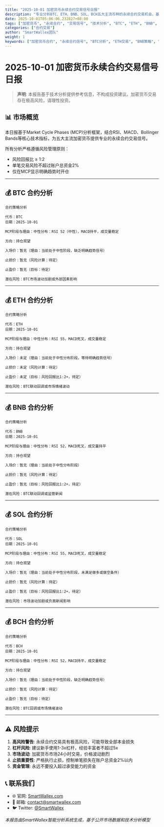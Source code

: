 ```yaml
---
title: "2025-10-01 加密货币永续合约交易信号日报"
description: "专业分析BTC、ETH、BNB、SOL、BCH五大主流币种的永续合约交易机会，基于MCP市场周期理论提供精准入场信号"
date: 2025-10-01T05:06:06.232827+08:00
tags: ["加密货币", "永续合约", "交易信号", "技术分析", "BTC", "ETH", "BNB", "SOL", "BCH"]
categories: ["合约交易"]
author: "SmartWallex团队"
weight: 1
keywords: ["加密货币合约", "永续合约信号", "BTC分析", "ETH交易", "BNB策略", "SOL合约", "BCH信号", "技术分析", "交易策略"]
---
```


# 2025-10-01 加密货币永续合约交易信号日报

> **声明**: 本报告基于技术分析提供参考信息，不构成投资建议。加密货币交易存在极高风险，请理性投资。

## 📊 市场概览

本日报基于Market Cycle Phases (MCP)分析框架，结合RSI、MACD、Bollinger Bands等核心技术指标，为五大主流加密货币提供专业的永续合约交易信号。

所有分析严格遵循风险管理原则：
- 风险回报比 ≥ 1:2
- 单笔交易风险不超过账户总资金2%
- 仅在MCP显示明确趋势时开仓

---

## 💰 BTC 合约分析

```
合约策略分析

代币：BTC
日期：2025-10-01

MCP阶段与理由：中性分布：RSI 52（中性），MACD持平，成交量稳定

方向：持仓观望

入场价：暂无（理由：当前处于中性阶段，缺乏明确趋势信号）

止损价：暂无（风险计算：待定）

止盈价：暂无（目标：待定）

潜在风险：BTC市场波动加剧或外部因素影响
```

---

## 💰 ETH 合约分析

```
合约策略分析

代币：ETH
日期：2025-10-01

MCP阶段与理由：中性分布：RSI 55，MACD死叉，成交量稳定

方向：持仓观望

入场价：未定（理由：当前处于中性分布阶段，等待明确趋势信号）

止损价：未定（风险计算：待定）

止盈价：未定（目标：风险回报比1:2+，待定）

潜在风险：BTC联动回调或市场情绪波动
```

---

## 💰 BNB 合约分析

```
合约策略分析

代币：BNB
日期：2025-10-01

MCP阶段与理由：中性分布：RSI 52，MACD死叉，成交量持平

方向：持仓观望

入场价：暂无（理由：当前处于中性分布阶段）

止损价：暂无（风险计算：待定）

止盈价：暂无（目标：风险回报比1:2+，待定）

潜在风险：BTC联动回调或监管新闻
```

---

## 💰 SOL 合约分析

```
合约策略分析

代币：SOL
日期：2025-10-01

MCP阶段与理由：中性分布：RSI 55，MACD死叉，成交量稳定

方向：持仓观望

入场价：暂无（理由：当前处于中性分布阶段，未满足做多或做空条件）

止损价：暂无（风险计算：待定）

止盈价：暂无（目标：风险回报比1:2+，待定）

潜在风险：市场波动加剧或负面新闻影响
```

---

## 💰 BCH 合约分析

```
合约策略分析

代币：BCH
日期：2025-10-01

MCP阶段与理由：中性分布：RSI 52，MACD持平，成交量稳定

方向：持仓观望

入场价：暂无（理由：当前处于中性阶段，缺乏明确趋势信号）

止损价：暂无（风险计算：待定）

止盈价：暂无（目标：待定）

潜在风险：BTC回调或市场情绪波动
```

---

## ⚠️ 风险提示

1. **高风险警告**: 永续合约交易具有极高风险，可能导致全部本金损失
2. **杠杆风险**: 建议新手使用1-3x杠杆，经验丰富者不超过5x
3. **市场波动**: 加密货币市场24小时交易，价格波动剧烈
4. **止损重要性**: 严格执行止损，控制单笔损失在账户总资金2%以内
5. **资金管理**: 永远不要投入超过承受能力的资金

## 📞 联系我们

- 🌐 官网: [SmartWallex.com](https://smartwallex.com)
- 📧 邮箱: contact@smartwallex.com  
- 🐦 Twitter: [@SmartWallex](https://twitter.com/SmartWallex)

*本报告由SmartWallex智能分析系统生成，基于公开市场数据和技术分析模型*
